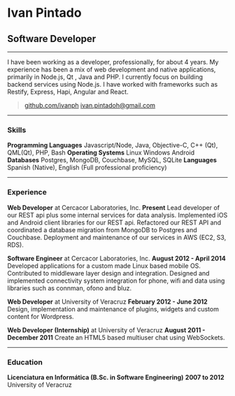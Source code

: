 # Ivan Pintado
## Software Developer

------
I have been working as a developer, professionally, for about 4 years. My experience has been a mix of web development and native applications, primarily in Node.js, Qt , Java and PHP.
I currently focus on building backend services using Node.js. I have worked with frameworks such as Restify, Express, Hapi, Angular and React.

> [github.com/ivanph](https://github.com/ivanph)
> [ivan.pintadoh@gmail.com](mailto:ivan.pintadoh@gmail.com)

------

### Skills

**Programming Languages**
Javascript/Node, Java, Objective-C, C++ (Qt), QML(Qt), PHP, Bash
**Operating Systems**
Linux
Windows
Android
**Databases**
Postgres, MongoDB, Couchbase, MySQL, SQLite
**Languages**
Spanish (Native), English (Full professional proficiency)

------

### Experience

**Web Developer** at Cercacor Laboratories, Inc.
**Present**
Lead developer of our REST api plus some internal services for data analysis.
Implemented iOS and Android client libraries for our REST api.
Refactored our REST API and coordinated a database migration from MongoDB to Postgres and Couchbase.
Deployment and maintenance of our services in AWS (EC2, S3, RDS).

**Software Engineer** at Cercacor Laboratories, Inc.
**August 2012 - April 2014**
Developed applications for a custom made Linux based mobile OS.
Contributed to middleware layer design and integration.
Designed and implemented connectivity system integration for phone, wifi and data using libraries such as
connman, ofono and bluz.

**Web Developer** at University of Veracruz
**February 2012 - June 2012**
Design, implementation and maintenance of plugins, widgets and custom
content for Wordpress.

**Web Developer (Internship)** at University of Veracruz
**August 2011 - December 2011**
Create an HTML5 based multiuser chat using WebSockets.

------

### Education

**Licenciatura en Informática (B.Sc. in Software Engineering)** __2007 to 2012__
University of Veracruz
